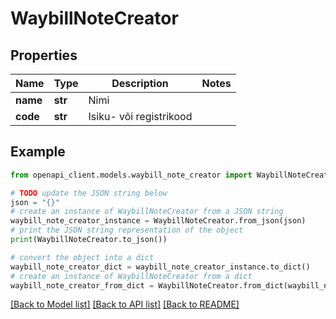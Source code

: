 # WaybillNoteCreator


## Properties

Name | Type | Description | Notes
------------ | ------------- | ------------- | -------------
**name** | **str** | Nimi | 
**code** | **str** | Isiku- või registrikood | 

## Example

```python
from openapi_client.models.waybill_note_creator import WaybillNoteCreator

# TODO update the JSON string below
json = "{}"
# create an instance of WaybillNoteCreator from a JSON string
waybill_note_creator_instance = WaybillNoteCreator.from_json(json)
# print the JSON string representation of the object
print(WaybillNoteCreator.to_json())

# convert the object into a dict
waybill_note_creator_dict = waybill_note_creator_instance.to_dict()
# create an instance of WaybillNoteCreator from a dict
waybill_note_creator_from_dict = WaybillNoteCreator.from_dict(waybill_note_creator_dict)
```
[[Back to Model list]](../README.md#documentation-for-models) [[Back to API list]](../README.md#documentation-for-api-endpoints) [[Back to README]](../README.md)


